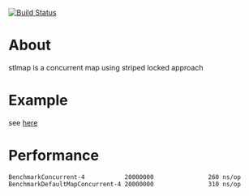 [![Build Status](https://travis-ci.org/nel215/stlmap.svg?branch=master)](https://travis-ci.org/nel215/stlmap)

# About

stlmap is a concurrent map using striped locked approach

# Example

see [here](./example_test.go)

# Performance

```
BenchmarkConcurrent-4           20000000               260 ns/op
BenchmarkDefaultMapConcurrent-4 20000000               310 ns/op
```

